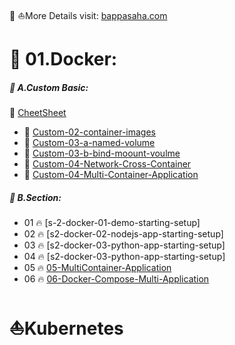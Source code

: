 🚢 ⛵More Details visit: [bappasaha.com](https://bappasaha.vercel.app/)


# 🚢 01.Docker:
##### 🚢  A.Custom Basic:
  
🚢  [CheetSheet](Canva.com/design/DAFyWfnXhAk/iFVa2Wsh9n79Wzk51MGn5Q/edit)


- 📁 [Custom-02-container-images](https://github.com/bappasahabapi/docker/tree/main/Custom-Basic/Custom-02-container-images)
- 📁 [Custom-03-a-named-volume](https://github.com/bappasahabapi/docker/tree/main/Custom-Basic/Custom-03-a-named-volume)
- 📁 [Custom-03-b-bind-moount-voulme](https://github.com/bappasahabapi/docker/tree/main/Custom-Basic/Custom-03-b-bind-mounts-volume)
- 📁 [Custom-04-Network-Cross-Container](https://github.com/bappasahabapi/docker/tree/main/Custom-Basic/Custom-04-Network-Cross-Container)
- 📁 [Custom-04-Multi-Container-Application](https://github.com/bappasahabapi/docker/tree/main/Custom-Basic/Custom-05-Multi-Container-Application)



##### 🚢 B.Section:

- 01 🔥 [s-2-docker-01-demo-starting-setup]
- 02 🔥 [s2-docker-02-nodejs-app-starting-setup]
- 03 🔥 [s2-docker-03-python-app-starting-setup]
- 04 🔥 [s2-docker-03-python-app-starting-setup]
- 05 🔥 [05-MultiContainer-Application](https://github.com/bappasahabapi/docker/tree/main/Sections/05-MultiContainer-Application)
- 06 🔥 [06-Docker-Compose-Multi-Application](https://github.com/bappasahabapi/docker/tree/main/Sections/06-Docker-Compose-Multi-Application)


# ⛵Kubernetes 

